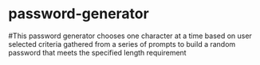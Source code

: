 # password-generator

#This password generator chooses one character at a time based on user selected criteria gathered from a series of prompts to build a random password that meets the specified length requirement
